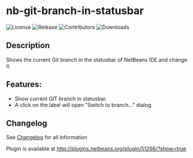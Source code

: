# nb-git-branch-in-statusbar
![License](https://img.shields.io/github/license/Chris2011/nb-git-branch-in-statusbar.svg)
![Release](https://img.shields.io/github/release/Chris2011/nb-git-branch-in-statusbar.svg)
![Contributors](https://img.shields.io/github/contributors/Chris2011/nb-git-branch-in-statusbar.svg)
![Downloads](https://img.shields.io/github/downloads/Chris2011/nb-git-branch-in-statusbar/total.svg)


## Description
Shows the current Git branch in the statusbar of NetBeans IDE and change it.


## Features:
* Show current GIT branch in statusbar. 
* A click on the label will open "Switch to branch..." dialog.


## Changelog
See [Changelog](./Changelog.md) for all information 


Plugin is available at http://plugins.netbeans.org/plugin/51266/?show=true